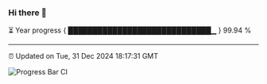 ### Hi there 👋

⏳ Year progress { █████████████████████████████▁ } 99.94 %

---

⏰ Updated on Tue, 31 Dec 2024 18:17:31 GMT

![Progress Bar CI](https://github.com/liununu/liununu/workflows/Progress%20Bar%20CI/badge.svg)
